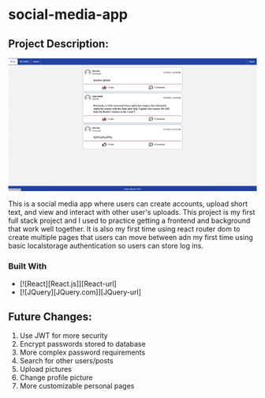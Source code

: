 # social-media-app

## Project Description:
![App Images](SocialMediaAppImage.png)

 
This is a social media app where users can create accounts, upload short text, and view and interact with other user's uploads. This project is my first full stack project and I used to practice getting a frontend and background that work well together. It is also my first time using react router dom to create multiple pages that users can move between adn my first time using basic localstorage authentication so users can store log ins.

### Built With
* [![React][React.js]][React-url]
* [![JQuery][JQuery.com]][JQuery-url]

## Future Changes:

1. Use JWT for more security
2. Encrypt passwords stored to database
3. More complex password requirements
4. Search for other users/posts
5. Upload pictures
6. Change profile picture
7. More customizable personal pages
